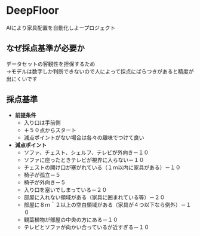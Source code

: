 # DeepFloor  
AIにより家具配置を自動化しよープロジェクト  

## なぜ採点基準が必要か  
データセットの客観性を担保するため  
    ->モデルは数字しか判断できないので人によって採点にばらつきがあると精度が出にくいです  

## 採点基準  
- **前提条件**  
    - 入り口は手前側  
    - ＋５０点からスタート 
    - 減点ポイントがない場合は各々の趣味でつけて良い  
- **減点ポイント**  
    - ソファ、チェスト、シェルフ、テレビが外向き－１０  
    - ソファに座ったときテレビが視界に入らない－１０  
    - チェストの開け口が塞がれている（１ｍ以内に家具がある）－１０  
    - 椅子が孤立－５  
    - 椅子が外向き－５  
    - 入り口を塞いでしまっている－２０  
    - 部屋に入れない領域がある（家具に囲まれている等）－２０  
    - 部屋に８ｍ＾２以上の空白領域がある（家具が４つ以下なら例外）－１０  
    - 観葉植物が部屋の中央の方にある－１０  
    - テレビとソファが向かい合っているが近すぎる－１０  